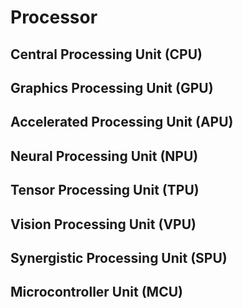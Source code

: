 # Processor

## Central Processing Unit (CPU)

## Graphics Processing Unit (GPU)

## Accelerated Processing Unit (APU)

## Neural Processing Unit (NPU)

## Tensor Processing Unit (TPU)

## Vision Processing Unit (VPU)

## Synergistic Processing Unit (SPU)

## Microcontroller Unit (MCU)